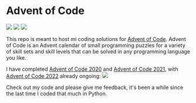 # Advent of Code

![](https://img.shields.io/badge/Stars%202020%20⭐-50-yellow)
![](https://img.shields.io/badge/Stars%202021%20⭐-50-yellow)
![](https://img.shields.io/badge/Stars%202022%20⭐-8-yellow)


This repo is meant to host mi coding solutions for [Advent of Code](https://adventofcode.com/). Advent of Code is an Advent calendar of small programming puzzles for a variety of skill sets and skill levels that can be solved in any programming language you like.

I have completed [Advent of Code 2020](https://adventofcode.com/2020/) and [Advent of Code 2021](https://adventofcode.com/2021/), with [Advent of Code 2022](https://adventofcode.com/2022/) already ongoing: ![](https://img.shields.io/badge/2022%20day%20📅-4-blue)

Check out my code and please give me feedback, it's been a while since the last time I coded that much in Python.
